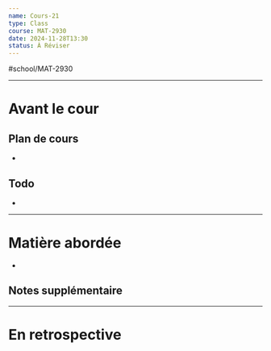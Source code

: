 ```yaml
---
name: Cours-21
type: Class
course: MAT-2930
date: 2024-11-28T13:30
status: À Réviser
---
```

#school/MAT-2930
***
# Avant le cour
## Plan de cours
- 

## Todo
- 

---
# Matière abordée

- 

## Notes supplémentaire


---
# En retrospective



